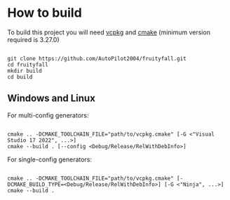 # How to build #

To build this project you will need [vcpkg](https://vcpkg.io/) and [cmake](https://cmake.org/) (minimum version required is 3.27.0)

```shell

git clone https://github.com/AutoPilot2004/fruityfall.git
cd fruityfall
mkdir build
cd build

```

## Windows and Linux ##

For multi-config generators:

```shell

cmake .. -DCMAKE_TOOLCHAIN_FILE="path/to/vcpkg.cmake" [-G <"Visual Studio 17 2022", ...>]
cmake --build . [--config <Debug/Release/RelWithDebInfo>]

```

For single-config generators:

```shell

cmake .. -DCMAKE_TOOLCHAIN_FILE="path/to/vcpkg.cmake" [-DCMAKE_BUILD_TYPE=<Debug/Release/RelWithDebInfo>] [-G <"Ninja", ...>]
cmake --build .

```